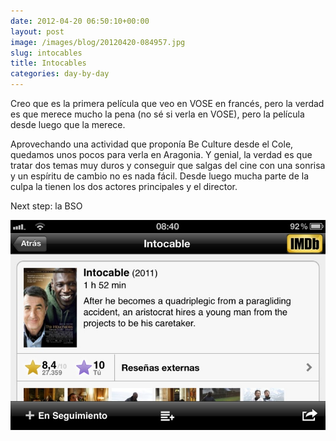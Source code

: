 ```yaml
---
date: 2012-04-20 06:50:10+00:00
layout: post
image: /images/blog/20120420-084957.jpg
slug: intocables
title: Intocables
categories: day-by-day
---
```


Creo que es la primera película que veo en VOSE en francés, pero la verdad es que merece mucho la pena (no sé si verla en VOSE), pero la película desde luego que la merece.

Aprovechando una actividad que proponía Be Culture desde el Cole, quedamos unos pocos para verla en Aragonia. Y genial, la verdad es que tratar dos temas muy duros y conseguir que salgas del cine con una sonrisa y un espíritu de cambio no es nada fácil. Desde luego mucha parte de la culpa la tienen los dos actores principales y el director.

Next step: la BSO

[![20120420-084957.jpg](/images/blog/20120420-084957.jpg)](/images/blog/20120420-084957.jpg)
